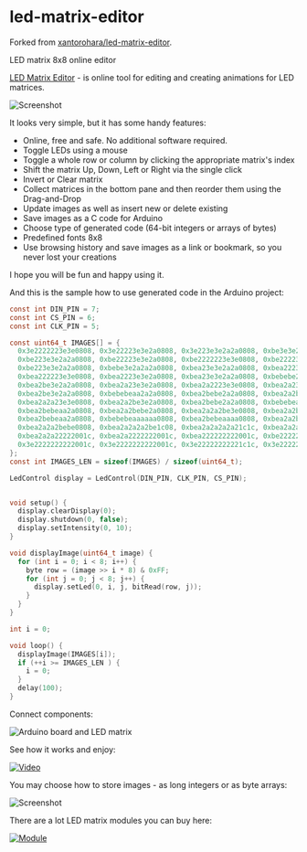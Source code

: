 # led-matrix-editor
Forked from [xantorohara/led-matrix-editor](https://github.com/xantorohara/led-matrix-editor).

LED matrix 8x8 online editor

[LED Matrix Editor](http://xantorohara.github.io/led-matrix-editor) - 
is online tool for editing and creating animations for LED matrices.

![Screenshot](resources/led-matrix-editor-new2.png)

It looks very simple, but it has some handy features:

- Online, free and safe. No additional software required.
- Toggle LEDs using a mouse
- Toggle a whole row or column by clicking the appropriate matrix's index
- Shift the matrix Up, Down, Left or Right via the single click
- Invert or Clear matrix
- Collect matrices in the bottom pane and then reorder them using the Drag-and-Drop
- Update images as well as insert new or delete existing
- Save images as a C code for Arduino
- Choose type of generated code (64-bit integers or arrays of bytes)
- Predefined fonts 8x8
- Use browsing history and save images as a link or bookmark, so you never lost your creations

I hope you will be fun and happy using it.

And this is the sample how to use generated code in the Arduino project:

```C
const int DIN_PIN = 7;
const int CS_PIN = 6;
const int CLK_PIN = 5;

const uint64_t IMAGES[] = {
  0x3e2222223e3e0808, 0x3e22223e3e2a0808, 0x3e223e3e2a2a0808, 0xbe3e3e2a2a2a0808,
  0xbe223e3e2a2a0808, 0xbe22223e3e2a0808, 0xbe2222223e3e0808, 0xbe22223e3e2a0808,
  0xbe223e3e2a2a0808, 0xbebe3e2a2a2a0808, 0xbea23e3e2a2a0808, 0xbea2223e3e2a0808,
  0xbea222223e3e0808, 0xbea2223e3e2a0808, 0xbea23e3e2a2a0808, 0xbebebe2a2a2a0808,
  0xbea2be3e2a2a0808, 0xbea2a23e3e2a0808, 0xbea2a2223e3e0808, 0xbea2a23e3e2a0808,
  0xbea2be3e2a2a0808, 0xbebebeaa2a2a0808, 0xbea2bebe2a2a0808, 0xbea2a2be3e2a0808,
  0xbea2a2a23e3e0808, 0xbea2a2be3e2a0808, 0xbea2bebe2a2a0808, 0xbebebeaaaa2a0808,
  0xbea2bebeaa2a0808, 0xbea2a2bebe2a0808, 0xbea2a2a2be3e0808, 0xbea2a2bebe2a0808,
  0xbea2bebeaa2a0808, 0xbebebeaaaaaa0808, 0xbea2bebeaaaa0808, 0xbea2a2bebeaa0808,
  0xbea2a2a2bebe0808, 0xbea2a2a2a2be1c08, 0xbea2a2a2a2a21c1c, 0xbea2a2a2a222001c,
  0xbea2a2a22222001c, 0xbea2a2222222001c, 0xbea222222222001c, 0xbe2222222222001c,
  0x3e2222222222001c, 0x3e2222222222001c, 0x3e22222222221c1c, 0x3e222222223e1c08
};
const int IMAGES_LEN = sizeof(IMAGES) / sizeof(uint64_t);

LedControl display = LedControl(DIN_PIN, CLK_PIN, CS_PIN);


void setup() {
  display.clearDisplay(0);
  display.shutdown(0, false);
  display.setIntensity(0, 10);
}

void displayImage(uint64_t image) {
  for (int i = 0; i < 8; i++) {
    byte row = (image >> i * 8) & 0xFF;
    for (int j = 0; j < 8; j++) {
      display.setLed(0, i, j, bitRead(row, j));
    }
  }
}

int i = 0;

void loop() {
  displayImage(IMAGES[i]);
  if (++i >= IMAGES_LEN ) {
    i = 0;
  }
  delay(100);
}
```

Connect components:

![Arduino board and LED matrix](resources/MAH02145_960x540.jpg)


See how it works and enjoy:

[![Video](resources/MAH02147_960x540.jpg)](resources/MAH02147_960x540.mp4)

You may choose how to store images - as long integers or as byte arrays:

![Screenshot](resources/led-matrix-editor-bytes.png)

There are a lot LED matrix modules you can buy here:

[![Module](resources/max7219-module.jpg)](http://s.click.aliexpress.com/e/JUrN7eM)
